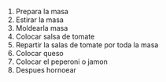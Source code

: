 1. Prepara la masa
2. Estirar la masa
3. Moldearla masa 
4. Colocar salsa de tomate
5. Repartir la salas de tomate por toda la masa
6. Colocar queso
7. Colocar el peperoni o jamon
8. Despues hornoear

